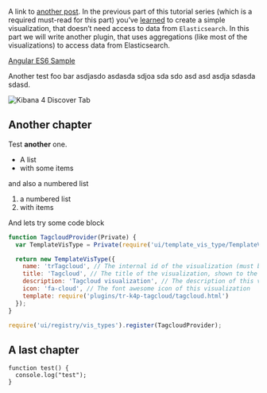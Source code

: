 <!--
title: Kibana 4 Tutorial - Part 2: Discover
image: /kibana4-tutorials/kibana-plugin-banner.png
created: 2015-02-07T11:30:00
authors:
  - timroes
  - annaroes
series: kibana4-tutorials
status: draft
-->

A link to [another post](post:foobar2). In the previous part of this tutorial series (which is a required must-read
for this part) you’ve [learned](https://www.google.de) to create a simple visualization, that doesn’t
need access to data from `Elasticsearch`. In this part we will write another plugin,
that uses aggregations (like most of the visualizations) to access data from
Elasticsearch.

[Angular ES6 Sample](github:timroes/angular-es6-sample)

Another test foo bar asdjasdo asdasda sdjoa sda sdo asd asd asdja sdasda sdasd.

![Kibana 4 Discover Tab](/images/kibana4-tutorials/discover-unfiltered.png)

Another chapter
---------------

Test **another** one.

* A list
* with some items

and also a numbered list

1. a numbered list
2. with items

And lets try some code block

```javascript
function TagcloudProvider(Private) {
  var TemplateVisType = Private(require('ui/template_vis_type/TemplateVisType'));

  return new TemplateVisType({
    name: 'trTagcloud', // The internal id of the visualization (must be unique)
    title: 'Tagcloud', // The title of the visualization, shown to the user
    description: 'Tagcloud visualization', // The description of this vis
    icon: 'fa-cloud', // The font awesome icon of this visualization
    template: require('plugins/tr-k4p-tagcloud/tagcloud.html')
  });
}

require('ui/registry/vis_types').register(TagcloudProvider);
```

A last chapter
--------------

```
function test() {
  console.log("test");
}
```
